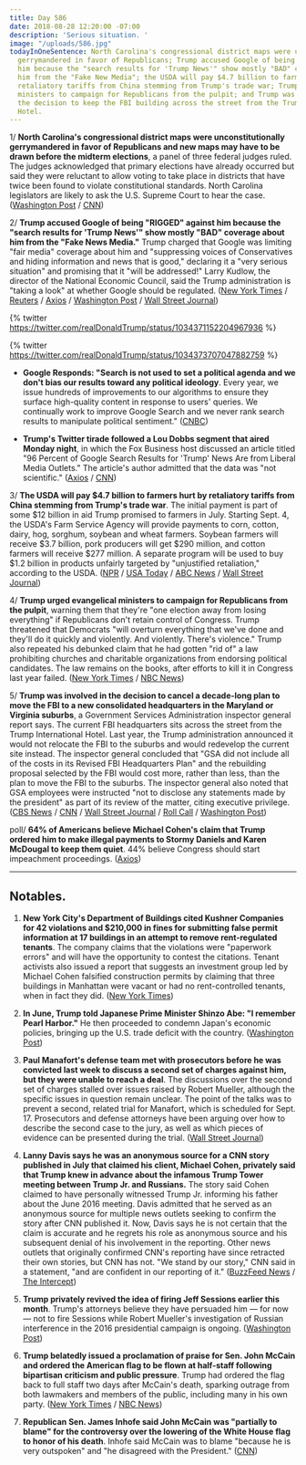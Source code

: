 ```yaml
---
title: Day 586
date: 2018-08-28 12:20:00 -07:00
description: 'Serious situation. '
image: "/uploads/586.jpg"
todayInOneSentence: North Carolina's congressional district maps were unconstitutionally
  gerrymandered in favor of Republicans; Trump accused Google of being "RIGGED" against
  him because the "search results for 'Trump News'" show mostly "BAD" coverage about
  him from the "Fake New Media"; the USDA will pay $4.7 billion to farmers hurt by
  retaliatory tariffs from China stemming from Trump's trade war; Trump urged evangelical
  ministers to campaign for Republicans from the pulpit; and Trump was involved in
  the decision to keep the FBI building across the street from the Trump International
  Hotel.
---
```


1/ **North Carolina's congressional district maps were unconstitutionally gerrymandered in favor of Republicans and new maps may have to be drawn before the midterm elections**, a panel of three federal judges ruled. The judges acknowledged that primary elections have already occurred but said they were reluctant to allow voting to take place in districts that have twice been found to violate constitutional standards. North Carolina legislators are likely to ask the U.S. Supreme Court to hear the case. ([Washington Post](https://www.washingtonpost.com/politics/courts_law/2018/08/27/fc04e066-aa46-11e8-b1da-ff7faa680710_story.html?utm_term=.9c2cb6ef47b6) / [CNN](https://www.cnn.com/2018/08/27/politics/north-carolina-gerrymandering-court/index.html))

2/ **Trump accused Google of being "RIGGED" against him because the "search results for 'Trump News'" show mostly "BAD" coverage about him from the "Fake News Media."** Trump charged that Google was limiting "fair media" coverage about him and "suppressing voices of Conservatives and hiding information and news that is good," declaring it a "very serious situation" and promising that it "will be addressed!" Larry Kudlow, the director of the National Economic Council, said the Trump administration is "taking a look" at whether Google should be regulated. ([New York Times](https://www.nytimes.com/2018/08/28/business/media/google-trump-news-results.html) / [Reuters](https://www.reuters.com/article/us-usa-trump-tech/trump-accuses-google-of-hiding-fair-media-coverage-idUSKCN1LD1I1) / [Axios](https://www.axios.com/larry-kudlow-trump-administration-google-regulation-d54fb006-3334-4a55-9ebe-45fd35056145.html) / [Washington Post](https://www.washingtonpost.com/news/morning-mix/wp/2018/08/28/trump-wakes-up-googles-himself-and-doesnt-like-what-he-sees-illegal/) / [Wall Street Journal](https://www.wsj.com/articles/trump-accuses-google-of-suppressing-positive-news-about-his-presidency-1535459748))

{% twitter https://twitter.com/realDonaldTrump/status/1034371152204967936 %}

{% twitter https://twitter.com/realDonaldTrump/status/1034373707047882759 %}

* **Google Responds: "Search is not used to set a political agenda and we don't bias our results toward any political ideology**. Every year, we issue hundreds of improvements to our algorithms to ensure they surface high-quality content in response to users' queries. We continually work to improve Google Search and we never rank search results to manipulate political sentiment." ([CNBC](https://www.cnbc.com/2018/08/28/trump-accuses-google-of-rigging-search-results-in-favor-of-bad-coverage.html))

* **Trump's Twitter tirade followed a Lou Dobbs segment that aired Monday night**, in which the Fox Business host discussed an article titled "96 Percent of Google Search Results for 'Trump' News Are from Liberal Media Outlets." The article's author admitted that the data was "not scientific." ([Axios](https://www.axios.com/trump-tweet-google-censorship-e5fb9792-069b-419e-8506-03855d3bf9c7.html) / [CNN](https://www.cnn.com/2018/08/28/politics/donald-trump-google-conspiracy-theory/index.html))

3/ **The USDA will pay $4.7 billion to farmers hurt by retaliatory tariffs from China stemming from Trump's trade war**. The initial payment is part of some $12 billion in aid  Trump promised to farmers in July. Starting Sept. 4, the USDA's Farm Service Agency will provide payments to corn, cotton, dairy, hog, sorghum, soybean and wheat farmers. Soybean farmers will receive $3.7 billion, pork producers will get $290 million, and cotton farmers will receive $277 million. A separate program will be used to buy $1.2 billion in products unfairly targeted by "unjustified retaliation," according to the USDA. ([NPR](https://www.npr.org/2018/08/28/642525831/agriculture-dept-will-pay-4-7-billion-to-farmers-hit-in-trade-war) / [USA Today](https://www.usatoday.com/story/news/politics/2018/08/27/trade-wars-u-s-farmers-get-first-4-7-billion-relief/1114709002/) / [ABC News](https://abcnews.go.com/Politics/usda-buy-12-billion-goods-offer-billion-aid/story?id=57425001) / [Wall Street Journal](https://www.wsj.com/articles/u-s-to-pay-farmers-up-to-4-7-billion-to-offset-trade-conflict-losses-1535396442))

4/ **Trump urged evangelical ministers to campaign for Republicans from the pulpit**, warning them that they're "one election away from losing everything" if Republicans don't retain control of Congress. Trump threatened that Democrats "will overturn everything that we've done and they'll do it quickly and violently. And violently. There's violence." Trump also repeated his debunked claim that he had gotten "rid of" a law prohibiting churches and charitable organizations from endorsing political candidates. The law remains on the books, after efforts to kill it in Congress last year failed. ([New York Times](https://www.nytimes.com/2018/08/28/us/politics/trump-evangelical-pastors-election.html) / [NBC News](https://www.nbcnews.com/politics/elections/trump-told-christian-leaders-he-got-rid-law-he-didn-n904471))

5/ **Trump was involved in the decision to cancel a decade-long plan to move the FBI to a new consolidated headquarters in the Maryland or Virginia suburbs**, a Government Services Administration inspector general report says. The current FBI headquarters sits across the street from the Trump International Hotel. Last year, the Trump administration announced it would not relocate the FBI to the suburbs and would redevelop the current site instead. The inspector general concluded that "GSA did not include all of the costs in its Revised FBI Headquarters Plan" and the rebuilding proposal selected by the FBI would cost more, rather than less, than the plan to move the FBI to the suburbs. The inspector general also noted that GSA employees were instructed "not to disclose any statements made by the president" as part of its review of the matter, citing executive privilege. ([CBS News](https://www.cbsnews.com/news/inspector-general-report-trump-involved-in-fbi-headquarters-decision/) / [CNN](https://www.cnn.com/2018/08/27/politics/fbi-headquarters-ig-report-white-house/index.html) / [Wall Street Journal](https://www.wsj.com/articles/trump-was-involved-in-fbi-headquarters-plan-watchdog-says-1535409845) / [Roll Call](https://www.rollcall.com/news/politics/ig-confirms-trumps-involvement-fbi-headquarters-project-across-hotel) / [Washington Post](https://www.washingtonpost.com/business/2018/08/27/white-house-role-fbi-headquarters-plan-detailed-watchdog-report))

poll/ **64% of Americans believe Michael Cohen's claim that Trump ordered him to make illegal payments to Stormy Daniels and Karen McDougal to keep them quiet**. 44% believe Congress should start impeachment proceedings. ([Axios](https://www.axios.com/exclusive-poll-americans-believe-cohen-dont-want-impeachment-e5ac7439-3a30-471a-bdb5-8a225ce80e12.html))

---

## Notables.

1. **New York City's Department of Buildings cited Kushner Companies for 42 violations and $210,000 in fines for submitting false permit information at 17 buildings in an attempt to remove rent-regulated tenants**. The company claims that the violations were "paperwork errors" and will have the opportunity to contest the citations. Tenant activists also issued a report that suggests an investment group led by Michael Cohen falsified construction permits by claiming that three buildings in Manhattan were vacant or had no rent-controlled tenants, when in fact they did. ([New York Times](https://www.nytimes.com/2018/08/27/nyregion/kushner-cohen-rent-regulated-tenants.html))

2. **In June, Trump told Japanese Prime Minister Shinzo Abe: "I remember Pearl Harbor."** He then proceeded to condemn Japan's economic policies, bringing up the U.S. trade deficit with the country. ([Washington Post](https://www.washingtonpost.com/world/national-security/i-remember-pearl-harbor-inside-trumps-hot-and-cold-relationship-with-japans-prime-minister/2018/08/28/d6117021-e310-40a4-b688-68fdf5ed2f38_story.html))

3. **Paul Manafort's defense team met with prosecutors before he was convicted last week to discuss a second set of charges against him, but they were unable to reach a deal**. The discussions over the second set of charges stalled over issues raised by Robert Mueller, although the specific issues in question remain unclear. The point of the talks was to prevent a second, related trial for Manafort, which is scheduled for Sept. 17. Prosecutors and defense attorneys have been arguing over how to describe the second case to the jury, as well as which pieces of evidence can be presented during the trial. ([Wall Street Journal](https://www.wsj.com/articles/manafort-sought-deal-in-next-trial-but-talks-broke-down-1535404819))

4. **Lanny Davis says he was an anonymous source for a CNN story published in July that claimed his client, Michael Cohen, privately said that Trump knew in advance about the infamous Trump Tower meeting between Trump Jr. and Russians.** The story said Cohen claimed to have personally witnessed Trump Jr. informing his father about the June 2016 meeting. Davis admitted that he served as an anonymous source for multiple news outlets seeking to confirm the story after CNN published it. Now, Davis says he is not certain that the claim is accurate and he regrets his role as anonymous source and his subsequent denial of his involvement in the reporting. Other news outlets that originally confirmed CNN's reporting have since retracted their own stories, but CNN has not. "We stand by our story," CNN said in a statement, "and are confident in our reporting of it." ([BuzzFeed News](https://www.buzzfeednews.com/article/stevenperlberg/lanny-davis-cnn-trump-tower-story) / [The Intercept](https://theintercept.com/2018/08/28/cnn-credibly-accused-of-lying-to-its-audience-about-a-key-claim-in-its-blockbuster-cohen-story-refuses-to-comment/))

5. **Trump privately revived the idea of firing Jeff Sessions earlier this month**. Trump's attorneys believe they have persuaded him — for now — not to fire Sessions while Robert Mueller's investigation of Russian interference in the 2016 presidential campaign is ongoing. ([Washington Post](https://www.washingtonpost.com/politics/trump-privately-revived-the-idea-of-firing-sessions-this-month-according-to-people-familiar-with-the-discussions/2018/08/28/13e84a6c-aa40-11e8-a8d7-0f63ab8b1370_story.html))

6. **Trump belatedly issued a proclamation of praise for Sen. John McCain and ordered the American flag to be flown at half-staff following bipartisan criticism and public pressure**. Trump had ordered the flag back to full staff two days after McCain's death, sparking outrage from both lawmakers and members of the public, including many in his own party. ([New York Times](https://www.nytimes.com/2018/08/27/us/politics/flag-half-staff-mccain-trump.html) /  [NBC News](https://www.nbcnews.com/politics/white-house/w-h-flag-back-full-staff-after-mccain-s-death-n904061))

7. **Republican Sen. James Inhofe said John McCain was "partially to blame" for the controversy over the lowering of the White House flag to honor of his death**. Inhofe said McCain was to blame "because he is very outspoken" and "he disagreed with the President." ([CNN](https://www.cnn.com/2018/08/27/politics/james-inhofe-john-mccain-white-house-flag/index.html))